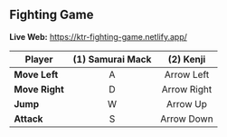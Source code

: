 <h2>Fighting Game</h2>

**Live Web:** https://ktr-fighting-game.netlify.app/

| Player         | (1) Samurai Mack |  (2) Kenji  |
| -------------- | :--------------: | :---------: |
| **Move Left**  |        A         | Arrow Left  |
| **Move Right** |        D         | Arrow Right |
| **Jump**       |        W         |  Arrow Up   |
| **Attack**     |        S         | Arrow Down  |
